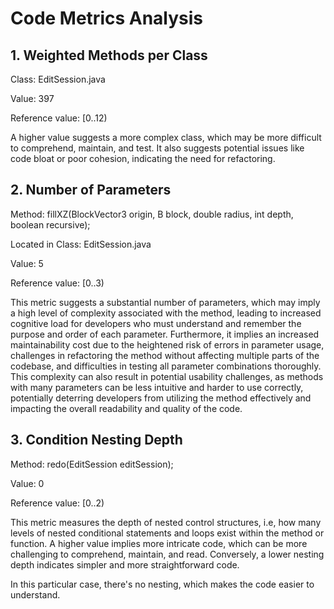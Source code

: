 # Code Metrics Analysis

## 1. Weighted Methods per Class 

Class: EditSession.java

Value: 397

Reference value: [0..12)

A higher value suggests a more complex class, which may be more difficult to comprehend, maintain, and test. It also suggests potential issues like code bloat or poor cohesion, indicating the need for refactoring. 

## 2. Number of Parameters

Method: fillXZ(BlockVector3 origin, B block, double radius, int depth, boolean recursive);

Located in Class: EditSession.java

Value: 5

Reference value: [0..3)

This metric suggests a substantial number of parameters, which may imply a high level of complexity associated with the method, leading to increased cognitive load for developers who must understand and remember the purpose and order of each parameter. Furthermore, it implies an increased maintainability cost due to the heightened risk of errors in parameter usage, challenges in refactoring the method without affecting multiple parts of the codebase, and difficulties in testing all parameter combinations thoroughly. This complexity can also result in potential usability challenges, as methods with many parameters can be less intuitive and harder to use correctly, potentially deterring developers from utilizing the method effectively and impacting the overall readability and quality of the code.

## 3. Condition Nesting Depth

Method: redo(EditSession editSession);

Value: 0

Reference value: [0..2)

This metric measures the depth of nested control structures, i.e, how many levels of nested conditional statements and loops exist within the method or function. A higher value implies more intricate code, which can be more challenging to comprehend, maintain, and read. Conversely, a lower nesting depth indicates simpler and more straightforward code.

In this particular case, there's no nesting, which makes the code easier to understand.

